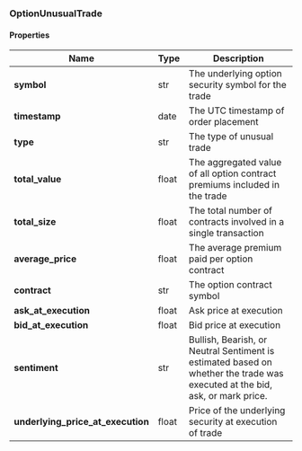 

[//]: # (CLASS:OptionUnusualTrade)

[//]: # (KIND:object)

### OptionUnusualTrade

#### Properties

[//]: # (START_DEFINITION)

Name | Type | Description
------------ | ------------- | -------------
**symbol** | str | The underlying option security symbol for the trade &nbsp;
**timestamp** | date | The UTC timestamp of order placement &nbsp;
**type** | str | The type of unusual trade &nbsp;
**total_value** | float | The aggregated value of all option contract premiums included in the trade &nbsp;
**total_size** | float | The total number of contracts involved in a single transaction &nbsp;
**average_price** | float | The average premium paid per option contract &nbsp;
**contract** | str | The option contract symbol &nbsp;
**ask_at_execution** | float | Ask price at execution &nbsp;
**bid_at_execution** | float | Bid price at execution &nbsp;
**sentiment** | str | Bullish, Bearish, or Neutral Sentiment is estimated based on whether the trade was executed at the bid, ask, or mark price. &nbsp;
**underlying_price_at_execution** | float | Price of the underlying security at execution of trade &nbsp;

[//]: # (END_DEFINITION)



